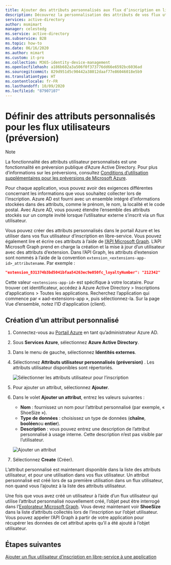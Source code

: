```yaml
---
title: Ajouter des attributs personnalisés aux flux d’inscription en libre-service - Azure AD
description: Découvrez la personnalisation des attributs de vos flux utilisateur d’inscription en libre-service.
services: active-directory
author: msmimart
manager: celestedg
ms.service: active-directory
ms.subservice: B2B
ms.topic: how-to
ms.date: 06/16/2020
ms.author: mimart
ms.custom: it-pro
ms.collection: M365-identity-device-management
ms.openlocfilehash: a186b682a3a506f0f373776dd66e6592bc6036ad
ms.sourcegitcommit: 829d951d5c90442a38012daaf77e86046018e5b9
ms.translationtype: HT
ms.contentlocale: fr-FR
ms.lasthandoff: 10/09/2020
ms.locfileid: "87907107"
---
```

# <a name="define-custom-attributes-for-user-flows-preview"></a>Définir des attributs personnalisés pour les flux utilisateurs (préversion)

> [!NOTE]
> La fonctionnalité des attributs utilisateur personnalisés est une fonctionnalité en préversion publique d’Azure Active Directory. Pour plus d’informations sur les préversions, consultez [Conditions d’utilisation supplémentaires pour les préversions de Microsoft Azure](https://azure.microsoft.com/support/legal/preview-supplemental-terms/).

Pour chaque application, vous pouvez avoir des exigences différentes concernant les informations que vous souhaitez collecter lors de l’inscription. Azure AD est fourni avec un ensemble intégré d’informations stockées dans des attributs, comme le prénom, le nom, la localité et le code postal. Avec Azure AD, vous pouvez étendre l’ensemble des attributs stockés sur un compte invité lorsque l’utilisateur externe s’inscrit via un flux utilisateur.

Vous pouvez créer des attributs personnalisés dans le portail Azure et les utiliser dans vos flux utilisateur d’inscription en libre-service. Vous pouvez également lire et écrire ces attributs à l’aide de [l’API Microsoft Graph](https://docs.microsoft.com/azure/active-directory-b2c/manage-user-accounts-graph-api). L’API Microsoft Graph prend en charge la création et la mise à jour d’un utilisateur avec des attributs d’extension. Dans l’API Graph, les attributs d’extension sont nommés à l’aide de la convention `extension_<extensions-app-id>_attributename`. Par exemple :

```JSON
"extension_831374b3bd5041bfaa54263ec9e050fc_loyaltyNumber": "212342"
```

Cette valeur `<extensions-app-id>` est spécifique à votre locataire. Pour trouver cet identificateur, accédez à Azure Active Directory > Inscriptions d’applications > Toutes les applications. Recherchez l’application qui commence par « aad-extensions-app », puis sélectionnez-la. Sur la page Vue d’ensemble, notez l’ID d’application (client).

## <a name="create-a-custom-attribute"></a>Création d’un attribut personnalisé

1. Connectez-vous au [Portail Azure](https://portal.azure.com) en tant qu’administrateur Azure AD.
2. Sous **Services Azure**, sélectionnez **Azure Active Directory**.
3. Dans le menu de gauche, sélectionnez **Identités externes**.
4. Sélectionnez **Attributs utilisateur personnalisés (préversion)** . Les attributs utilisateur disponibles sont répertoriés.

   ![Sélectionner les attributs utilisateur pour l’inscription](media/user-flow-add-custom-attributes/user-attributes.png)

5. Pour ajouter un attribut, sélectionnez **Ajouter**.
6. Dans le volet **Ajouter un attribut**, entrez les valeurs suivantes :

   - **Nom** : fournissez un nom pour l’attribut personnalisé (par exemple, « ShoeSize »).
   - **Type de données** : choisissez un type de données (**chaîne**, **booléen**ou **entier**).
   - **Description** : vous pouvez entrez une description de l’attribut personnalisé à usage interne. Cette description n’est pas visible par l’utilisateur.

   ![Ajouter un attribut](media/user-flow-add-custom-attributes/add-an-attribute.png)

7. Sélectionnez **Create** (Créer).

L’attribut personnalisé est maintenant disponible dans la liste des attributs utilisateur, et pour une utilisation dans vos flux utilisateur. Un attribut personnalisé est créé lors de sa première utilisation dans un flux utilisateur, non quand vous l’ajoutez à la liste des attributs utilisateur.

Une fois que vous avez créé un utilisateur à l’aide d’un flux utilisateur qui utilise l’attribut personnalisé nouvellement créé, l’objet peut être interrogé dans l’[Explorateur Microsoft Graph](https://developer.microsoft.com/graph/graph-explorer). Vous devez maintenant voir **ShoeSize** dans la liste d’attributs collectés lors de l’inscription sur l’objet utilisateur. Vous pouvez appeler l’API Graph à partir de votre application pour récupérer les données de cet attribut après qu’il a été ajouté à l’objet utilisateur.

## <a name="next-steps"></a>Étapes suivantes

[Ajouter un flux utilisateur d’inscription en libre-service à une application](self-service-sign-up-user-flow.md)
